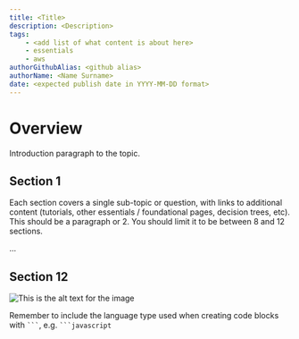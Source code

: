```yaml
---
title: <Title>
description: <Description>
tags:
    - <add list of what content is about here>
    - essentials
    - aws
authorGithubAlias: <github alias>
authorName: <Name Surname>
date: <expected publish date in YYYY-MM-DD format>
---
```


<!-- Throughout this template there will be comments like these, please remove them before committing the first version of the content piece. -->

# Overview

Introduction paragraph to the topic.

## Section 1

Each section covers a single sub-topic or question, with links to additional content (tutorials, other essentials / foundational pages, decision trees, etc). This should be a paragraph or 2. You should limit it to be between 8 and 12 sections.

...

## Section 12


<!-- Sample Image link -->
![This is the alt text for the image](images/where-this-image-is-stored.png)

<!-- Code Blocks -->
Remember to include the language type used when creating code blocks with ` ``` `, e.g. ` ```javascript `
